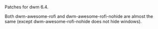 Patches for dwm 6.4.

Both dwm-awesome-rofi and dwm-awesome-rofi-nohide are almost the same (except dwm-awesome-rofi-nohide does not hide windows).
